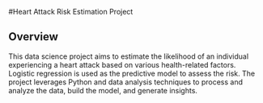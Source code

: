 #Heart Attack Risk Estimation Project

## Overview
This data science project aims to estimate the likelihood of an individual experiencing a heart attack based on various health-related factors. Logistic regression is used as the predictive model to assess the risk. The project leverages Python and data analysis techniques to process and analyze the data, build the model, and generate insights.



